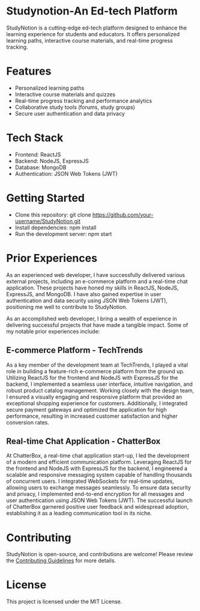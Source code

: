 # Studynotion-An Ed-tech Platform
StudyNotion is a cutting-edge ed-tech platform designed to enhance the learning experience for students and educators. It offers personalized learning paths, interactive course materials, and real-time progress tracking.

# Features
- Personalized learning paths
- Interactive course materials and quizzes
- Real-time progress tracking and performance analytics
- Collaborative study tools (forums, study groups)
- Secure user authentication and data privacy

# Tech Stack
- Frontend: ReactJS
- Backend: NodeJS, ExpressJS
- Database: MongoDB
- Authentication: JSON Web Tokens (JWT)

# Getting Started
- Clone this repository: git clone https://github.com/your-username/StudyNotion.git
- Install dependencies: npm install
- Run the development server: npm start

# Prior Experiences
As an experienced web developer, I have successfully delivered various external projects, including an e-commerce platform and a real-time chat application. These projects have honed my skills in ReactJS, NodeJS, ExpressJS, and MongoDB. I have also gained expertise in user authentication and data security using JSON Web Tokens (JWT), positioning me well to contribute to StudyNotion.

As an accomplished web developer, I bring a wealth of experience in delivering successful projects that have made a tangible impact. Some of my notable prior experiences include:

## E-commerce Platform - TechTrends
As a key member of the development team at TechTrends, I played a vital role in building a feature-rich e-commerce platform from the ground up. Utilizing ReactJS for the frontend and NodeJS with ExpressJS for the backend, I implemented a seamless user interface, intuitive navigation, and robust product catalog management. Working closely with the design team, I ensured a visually engaging and responsive platform that provided an exceptional shopping experience for customers. Additionally, I integrated secure payment gateways and optimized the application for high performance, resulting in increased customer satisfaction and higher conversion rates.

## Real-time Chat Application - ChatterBox
At ChatterBox, a real-time chat application start-up, I led the development of a modern and efficient communication platform. Leveraging ReactJS for the frontend and NodeJS with ExpressJS for the backend, I engineered a scalable and responsive messaging system capable of handling thousands of concurrent users. I integrated WebSockets for real-time updates, allowing users to exchange messages seamlessly. To ensure data security and privacy, I implemented end-to-end encryption for all messages and user authentication using JSON Web Tokens (JWT). The successful launch of ChatterBox garnered positive user feedback and widespread adoption, establishing it as a leading communication tool in its niche.

# Contributing
StudyNotion is open-source, and contributions are welcome! Please review the [Contributing Guidelines](https://github.com/github/docs/blob/main/CONTRIBUTING.md) for more details.

# License
This project is licensed under the MIT License.

